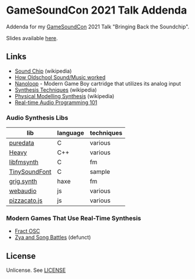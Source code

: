 # GameSoundCon 2021 Talk Addenda

Addenda for my [GameSoundCon](https://www.gamesoundcon.com) 2021 Talk "Bringing Back the Soundchip".

Slides available [here](slides.pdf).

## Links

* [Sound Chip](https://en.wikipedia.org/wiki/Sound_chip) (wikipedia)
* [How Oldschool Sound/Music worked](https://www.youtube.com/watch?v=q_3d1x2VPxk)
* [Nanoloop](https://www.nanoloop.com/mono/index.html) - Modern Game Boy cartridge that utilizes its analog input
* [Synthesis Techniques](https://en.wikipedia.org/wiki/Synthesizer#Theory) (wikipedia)
* [Physical Modelling Synthesis](https://en.wikipedia.org/wiki/Physical_modelling_synthesis) (wikipedia)
* [Real-time Audio Programming 101](http://www.rossbencina.com/code/real-time-audio-programming-101-time-waits-for-nothing)

### Audio Synthesis Libs

| lib                                                          | language    | techniques  | 
| ------------------------------------------------------------ | ----------- | ----------- |
| [puredata](https://puredata.info/)                           | C           | various     |
| [Heavy](https://github.com/enzienaudio/hvcc)                 | C++         | various     |
| [libfmsynth](https://github.com/Themaister/libfmsynth)       | C           | fm          |
| [TinySoundFont](https://github.com/schellingb/TinySoundFont) | C           | sample      |
| [grig.synth](https://grig.tech/)                             | haxe        | fm          |
| [webaudio](https://developer.mozilla.org/en-US/docs/Web/API/Web_Audio_API) | js | various |
| [pizzacato.js](https://alemangui.github.io/pizzicato/)       | js          | various     |

### Modern Games That Use Real-Time Synthesis

* [Fract OSC](https://www.youtube.com/watch?v=evVSyA2IXsE)
* [Zya and Song Battles](https://www.youtube.com/watch?v=aTsIfxDWNR8) (defunct)

## License

Unlicense. See [LICENSE](LICENSE)
